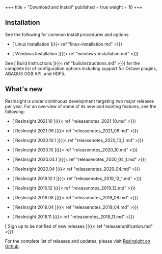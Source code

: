 +++
title = "Download and Install"
published = true
weight = 10
+++

## Installation

See the following for common install procedures and options: 

- [ Linux Installation ]({{< ref "linux-installation.md" >}})

- [ Windows Installation ]({{< ref "windows-installation.md" >}})

See [ Build Instructions ]({{< ref "buildinstructions.md" >}}) for the complete list of configuration options including support for 
Octave plugins, ABAQUS ODB API, and HDF5.


## What's new

ResInsight is under continuous development targeting two major releases per year. 
For an overview of some of its new and exciting features, see the following: 

- [ ResInsight 2021.10 ]({{< ref "releasenotes_2021_10.md" >}})

- [ ResInsight 2021.06 ]({{< ref "releasenotes_2021_06.md" >}})

- [ ResInsight 2020.10.1 ]({{< ref "releasenotes_2020_10_1.md" >}})

- [ ResInsight 2020.10 ]({{< ref "releasenotes_2020_10.md" >}})

- [ ResInsight 2020.04.1 ]({{< ref "releasenotes_2020_04_1.md" >}})

- [ ResInsight 2020.04 ]({{< ref "releasenotes_2020_04.md" >}})

- [ ResInsight 2019.12.1 ]({{< ref "releasenotes_2019_12_1.md" >}})

- [ ResInsight 2019.12 ]({{< ref "releasenotes_2019_12.md" >}})

- [ ResInsight 2019.08 ]({{< ref "releasenotes_2019_08.md" >}})

- [ ResInsight 2019.04 ]({{< ref "releasenotes_2019_04.md" >}})

- [ ResInsight 2018.11 ]({{< ref "releasenotes_2018_11.md" >}})

[ Sign up to be notified of new releases ]({{< ref "releasenotification.md" >}})

For the complete list of releases and updates, please visit [ResInsight on Github](https://github.com/OPM/ResInsight/releases/).